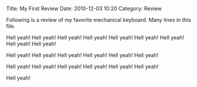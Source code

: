 Title: My First Review
Date: 2010-12-03 10:20
Category: Review

Following is a review of my favorite mechanical keyboard.
Many lines in this file.


Hell yeah!
Hell yeah!
Hell yeah!
Hell yeah!
Hell yeah!
Hell yeah!
Hell yeah!
Hell yeah!
Hell yeah!


Hell yeah!
Hell yeah!
Hell yeah!
Hell yeah!
Hell yeah!
Hell yeah!


Hell yeah!
Hell yeah!
Hell yeah!
Hell yeah!
Hell yeah!
Hell yeah!

Hell yeah!
